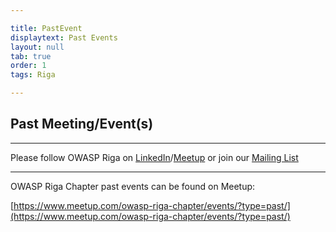 ```yaml
---

title: PastEvent
displaytext: Past Events
layout: null
tab: true
order: 1
tags: Riga

---
```


## Past Meeting/Event(s)

[//]: # (Comment: When updating the next event info also update the homepage)


---
Please follow OWASP Riga on [LinkedIn](https://www.linkedin.com/company/owasp-riga/)/[Meetup](https://www.meetup.com/owasp-riga-chapter/) or join our [Mailing List](https://groups.google.com/a/owasp.org/forum/#!forum/owasp-riga-chapter) 

---
OWASP Riga Chapter past events can be found on Meetup:

[https://www.meetup.com/owasp-riga-chapter/events/?type=past/](https://www.meetup.com/owasp-riga-chapter/events/?type=past/)
